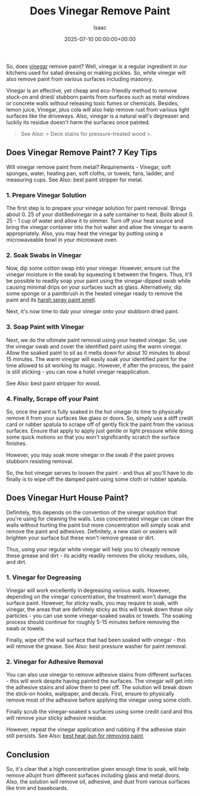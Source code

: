 ﻿---
title: Does Vinegar Remove Paint
description: So, does vinegar remove paint? Well, vinegar is a regular ingredient in our kitchens used for salad dressing or making pickles.
slug: /does-vinegar-remove-paint/
date: 2025-07-10 00:00:00+00:00
lastmod: 2025-07-10 00:00:00+03:00
author: Isaac
categories:
- DIY Paintings
tags:
- diy-paintings
- doe
- vinegar
layout: post
---

So, does [vinegar](https://pestpolicy.com/does-vinegar-kill-bed-bugs/) remove paint? Well, vinegar is a regular ingredient in our kitchens used for salad dressing or making pickles. So, white vinegar will also remove paint from various surfaces including masonry.

Vinegar is an effective, yet cheap and eco-friendly method to remove stuck-on and dried/ stubborn paints from surfaces such as metal windows or concrete walls without releasing toxic fumes or chemicals. Besides, lemon juice, Vinegar, plus cola will also help remove rust from various light surfaces like the driveways. Also, vinegar is a natural wall's degreaser and luckily its residue doesn't harm the surfaces once painted.

> See Also: > Deck stains for pressure-treated wood >.

##  Does Vinegar Remove Paint? 7 Key Tips

Will vinegar remove paint from metal? Requirements - Vinegar, soft sponges, water, heating pan, soft cloths, or towels, fans, ladder, and measuring cups. See Also: best paint stripper for metal.

###  1. Prepare Vinegar Solution

The first step is to prepare your vinegar solution for paint removal. Brings about 0. 25 of your distilledvinegar in a safe container to heat. Boils about 0. 25 - 1 cup of water and allow it to simmer. Turn off your heat source and bring the vinegar container into the hot water and allow the vinegar to warm appropriately. Also, you may heat the vinegar by putting using a microwaveable bowl in your microwave oven.

###  2. Soak Swabs in Vinegar

Now, dip some cotton swap into your vinegar. However, ensure cut the vinegar moisture in the swab by squeezing it between the fingers. Thus, it'll be possible to readily soap your paint using the vinegar-dipped swab while causing minimal drips on your surfaces such as glass. Alternatively, dip some sponge or a paintbrush in the heated vinegar ready to remove the paint and its [harsh spray paint smell](https://pestpolicy.com/how-to-get-rid-of-spray-paint-smell/).

Next, it's now time to dab your vinegar onto your stubborn dried paint.

###  3. Soap Paint with Vinegar

Next, we do the ultimate paint removal using your heated vinegar. So, use the vinegar swab and cover the identified paint using the warm vinegar. Allow the soaked paint to sit as it melts down for about 10 minutes to about 15 minutes. The warm vinegar will easily soak your identified paint for the time allowed to sit working its magic. However, if after the process, the paint is still sticking - you can now a hotel vinegar reapplication.

See Also: best paint stripper for wood.

###  4. Finally, Scrape off your Paint

So, once the paint is fully soaked in the hot vinegar its time to physically remove it from your surfaces like glass or doors. So, simply use a stiff credit card or rubber spatula to scrape off of gently flick the paint from the various surfaces. Ensure that apply to apply just gentle or light pressure while doing some quick motions so that you won't significantly scratch the surface finishes.

However, you may soak more vinegar in the swab if the paint proves stubborn resisting removal.

So, the hot vinegar serves to loosen the paint - and thus all you'll have to do finally is to wipe off the damped paint using some cloth or rubber spatula.

##  Does Vinegar Hurt House Paint?

Definitely, this depends on the convention of the vinegar solution that you're using for cleaning the walls. Less concentrated vinegar can clean the walls without hurting the paint but more concentration will simply soak and remove the paint and adhesives. Definitely, a new stain or sealers will brighten your surface but these won't remove grease or dirt.

Thus, using your regular white vinegar will help you to cheaply remove these grease and dirt - its acidity readily removes the sticky residues, oils, and dirt.

###  1. Vinegar for Degreasing

Vinegar will work excellently in degreasing various walls. However, depending on the vinegar concentration, the treatment won't damage the surface paint. However, for sticky walls, you may require to soak, with vinegar, the areas that are definitely sticky as this will break down these oily particles - you can use some vinegar-soaked swabs or towels. The soaking process should continue for roughly 5-15 minutes before removing the swab or towels.

Finally, wipe off the wall surface that had been soaked with vinegar - this will remove the grease. See Also: best pressure washer for paint removal.

###  2. Vinegar for Adhesive Removal

You can also use vinegar to remove adhesive stains from different surfaces - this will work despite having painted the surfaces. The vinegar will get into the adhesive stains and allow them to peel off. The solution will break down the stick-on hooks, wallpaper, and decals. First, ensure to physically remove most of the adhesive before applying the vinegar using some cloth.

Finally scrub the vinegar-soaked s surfaces using some credit card and this will remove your sticky adhesive residue.

However, repeat the vinegar application and rubbing if the adhesive stain still persists. See Also: [best heat gun for removing paint](https://pestpolicy.com/best-heat-gun-for-removing-paint/).

##  Conclusion

So, it's clear that a high concentration given enough time to soak, will help remove a0ujnt from different surfaces including glass and metal doors. Also, the solution will remove oil, adhesive, and dust from various surfaces like trim and baseboards.

